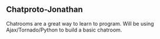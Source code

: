 Chatproto-Jonathan
---



Chatrooms are a great way to learn to program. Will be using Ajax/Tornado/Python to build a basic chatroom.























